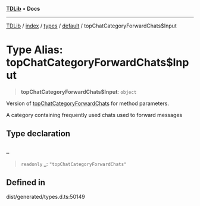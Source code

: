 [**TDLib**](../../../../../../README.md) • **Docs**

***

[TDLib](../../../../../../modules.md) / [index](../../../../../README.md) / [types](../../../README.md) / [default](../README.md) / topChatCategoryForwardChats$Input

# Type Alias: topChatCategoryForwardChats$Input

> **topChatCategoryForwardChats$Input**: `object`

Version of [topChatCategoryForwardChats](topChatCategoryForwardChats.md) for method parameters.

A category containing frequently used chats used to forward messages

## Type declaration

### \_

> `readonly` **\_**: `"topChatCategoryForwardChats"`

## Defined in

dist/generated/types.d.ts:50149
